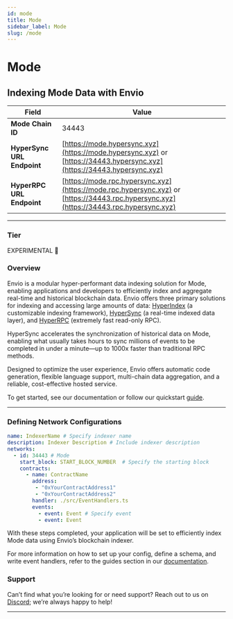 ```yaml
---
id: mode
title: Mode
sidebar_label: Mode
slug: /mode
---
```


# Mode

## Indexing Mode Data with Envio

| **Field**                     | **Value**                                                                                          |
|-------------------------------|----------------------------------------------------------------------------------------------------|
| **Mode Chain ID**     | 34443                                                                                            |
| **HyperSync URL Endpoint**    | [https://mode.hypersync.xyz](https://mode.hypersync.xyz) or [https://34443.hypersync.xyz](https://34443.hypersync.xyz) |
| **HyperRPC URL Endpoint**     | [https://mode.rpc.hypersync.xyz](https://mode.rpc.hypersync.xyz) or [https://34443.rpc.hypersync.xyz](https://34443.rpc.hypersync.xyz) |

---

### Tier

EXPERIMENTAL 🧪

### Overview

Envio is a modular hyper-performant data indexing solution for Mode, enabling applications and developers to efficiently index and aggregate real-time and historical blockchain data. Envio offers three primary solutions for indexing and accessing large amounts of data: [HyperIndex](/docs/HyperIndex/overview) (a customizable indexing framework), [HyperSync](/docs/HyperSync/overview) (a real-time indexed data layer), and [HyperRPC](/docs/HyperSync/overview-hyperrpc) (extremely fast read-only RPC).

HyperSync accelerates the synchronization of historical data on Mode, enabling what usually takes hours to sync millions of events to be completed in under a minute—up to 1000x faster than traditional RPC methods.

Designed to optimize the user experience, Envio offers automatic code generation, flexible language support, multi-chain data aggregation, and a reliable, cost-effective hosted service.

To get started, see our documentation or follow our quickstart [guide](/docs/HyperIndex/contract-import).

---

### Defining Network Configurations

```yaml
name: IndexerName # Specify indexer name
description: Indexer Description # Include indexer description
networks:
  - id: 34443 # Mode  
    start_block: START_BLOCK_NUMBER  # Specify the starting block
    contracts:
      - name: ContractName
        address:
         - "0xYourContractAddress1"
         - "0xYourContractAddress2"
        handler: ./src/EventHandlers.ts
        events:
          - event: Event # Specify event
          - event: Event
```

With these steps completed, your application will be set to efficiently index Mode data using Envio’s blockchain indexer.

For more information on how to set up your config, define a schema, and write event handlers, refer to the guides section in our [documentation](/docs/HyperIndex/configuration-file).

### Support

Can’t find what you’re looking for or need support? Reach out to us on [Discord](https://discord.com/invite/Q9qt8gZ2fX); we’re always happy to help!

---
